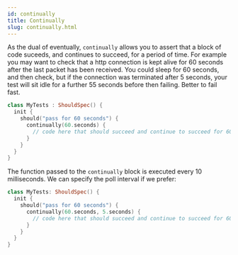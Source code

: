 ```yaml
---
id: continually
title: Continually
slug: continually.html
---
```





As the dual of eventually, `continually` allows you to assert that a block of code suceeds, and continues to succeed, for a period of time.
For example you may want to check that a http connection is kept alive for 60 seconds after the last packet has been received.
You could sleep for 60 seconds, and then check, but if the connection was terminated after 5 seconds, your test will sit idle for a further 55 seconds before then failing.
Better to fail fast.

```kotlin
class MyTests : ShouldSpec() {
  init {
    should("pass for 60 seconds") {
      continually(60.seconds) {
        // code here that should succeed and continue to succeed for 60 seconds
      }
    }
  }
}
```

The function passed to the `continually` block is executed every 10 milliseconds. We can specify the poll interval if we prefer:

```kotlin
class MyTests: ShouldSpec() {
  init {
    should("pass for 60 seconds") {
      continually(60.seconds, 5.seconds) {
        // code here that should succeed and continue to succeed for 60 seconds
      }
    }
  }
}
```
